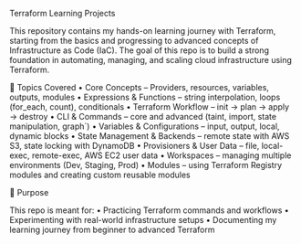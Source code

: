 Terraform Learning Projects

This repository contains my hands-on learning journey with Terraform, starting from the basics and progressing to advanced concepts of Infrastructure as Code (IaC). The goal of this repo is to build a strong foundation in automating, managing, and scaling cloud infrastructure using Terraform.

📌 Topics Covered
	•	Core Concepts – Providers, resources, variables, outputs, modules
	•	Expressions & Functions – string interpolation, loops (for_each, count), conditionals
	•	Terraform Workflow – init → plan → apply → destroy
	•	CLI & Commands – core and advanced (taint, import, state manipulation, graph`)
	•	Variables & Configurations – input, output, local, dynamic blocks
	•	State Management & Backends – remote state with AWS S3, state locking with DynamoDB
	•	Provisioners & User Data – file, local-exec, remote-exec, AWS EC2 user data
	•	Workspaces – managing multiple environments (Dev, Staging, Prod)
	•	Modules – using Terraform Registry modules and creating custom reusable modules

🎯 Purpose

This repo is meant for:
	•	Practicing Terraform commands and workflows
	•	Experimenting with real-world infrastructure setups
	•	Documenting my learning journey from beginner to advanced Terraform
